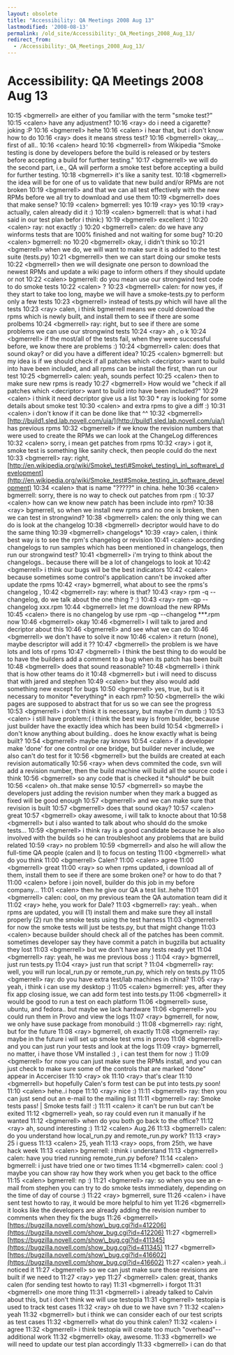 ```yaml
---
layout: obsolete
title: "Accessibility: QA Meetings 2008 Aug 13"
lastmodified: '2008-08-13'
permalink: /old_site/Accessibility:_QA_Meetings_2008_Aug_13/
redirect_from:
  - /Accessibility:_QA_Meetings_2008_Aug_13/
---
```


Accessibility: QA Meetings 2008 Aug 13
======================================

10:15 \<bgmerrell\> are either of you familiar with the term "smoke test?"
 10:15 \<calen\> have any adjustment?
 10:16 \<ray\> do i need a cigarette? joking :P
 10:16 \<bgmerrell\> hehe
 10:16 \<calen\> i hear that, but i don't know how to do
 10:16 \<ray\> does it means stress test?
 10:16 \<bgmerrell\> okay,... first of all..
 10:16 \<calen\> heard
 10:16 \<bgmerrell\> from Wikipedia "Smoke testing is done by developers before the build is released or by testers before accepting a build for further testing."
 10:17 \<bgmerrell\> we will do the second part, i.e., QA will perform a smoke test before accepting a build for further testing.
 10:18 \<bgmerrell\> it's like a sanity test.
 10:18 \<bgmerrell\> the idea will be for one of us to validate that new build and/or RPMs are not broken
 10:19 \<bgmerrell\> and that we can all test effectively with the new RPMs before we all try to download and use them
 10:19 \<bgmerrell\> does that make sense?
 10:19 \<calen\> bgmerrell: yes
 10:19 \<ray\> yes
 10:19 \<ray\> actually, calen already did it :)
 10:19 \<calen\> bgmerrell: that is what i had said in our test plan befor i think:)
 10:19 \<bgmerrell\> excellent :)
 10:20 \<calen\> ray: not exactly :)
 10:20 \<bgmerrell\> calen: do we have any winforms tests that are 100% finished and not waiting for some bug?
 10:20 \<calen\> bgmerrell: no
 10:20 \<bgmerrell\> okay, i didn't think so
 10:21 \<bgmerrell\> when we do, we will want to make sure it is added to the test suite (tests.py)
 10:21 \<bgmerrell\> then we can start doing our smoke tests
 10:22 \<bgmerrell\> then we will designate one person to download the newest RPMs and update a wiki page to inform others if they should update or not
 10:22 \<calen\> bgmerrell: do you mean use our strongwind test code to do smoke tests
 10:22 \<calen\> ?
 10:23 \<bgmerrell\> calen: for now yes, if they start to take too long, maybe we will have a smoke-tests.py to perform only a few tests
 10:23 \<bgmerrell\> instead of tests.py which will have all the tests
 10:23 \<ray\> calen, i think bgmerrell means we could download the rpms which is newly built, and install them to see if there are some prolbems
 10:24 \<bgmerrell\> ray: right, but to see if there are some problems we can use our strongwind tests
 10:24 \<ray\> ah , o k
 10:24 \<bgmerrell\> if the most/all of the tests fail, when they were successful before, we know there are problems :)
 10:24 \<bgmerrell\> calen: does that sound okay? or did you have a different idea?
 10:25 \<calen\> bgmerrell: but my idea is if we should check if all patches which \<decriptor\> want to build into have been included, and all rpms can be install the first, than run our test
 10:25 \<bgmerrell\> calen: yeah, sounds perfect
 10:25 \<calen\> then to make sure new rpms is ready
 10:27 \<bgmerrell\> How would we "check if all patches which \<decriptor\> want to build into have been included?"
 10:29 \<calen\> i think it need decriptor give us a list
 10:30 \* ray is looking for some details about smoke test
 10:30 \<calen\> and extra rpms to give a diff :)
 10:31 \<calen\> i don't know if it can be done like that \^\^
 10:32 \<bgmerrell\> [http://build1.sled.lab.novell.com/uia/](http://build1.sled.lab.novell.com/uia/) has previous rpms
 10:32 \<bgmerrell\> if we know the revision numbers that were used to create the RPMs we can look at the ChangeLog differences
 10:32 \<calen\> sorry, i mean get patches from rpms
 10:32 \<ray\> i got it, smoke test is something like sanity check, then people could do the next
 10:33 \<bgmerrell\> ray: right, [http://en.wikipedia.org/wiki/Smoke\_test\#Smoke\_testing\_in\_software\_development](http://en.wikipedia.org/wiki/Smoke_test#Smoke_testing_in_software_development)
 10:34 \<calen\> that is name "?????" in china. hehe
 10:36 \<calen\> bgmerrell: sorry, there is no way to check out patches from rpm :(
 10:37 \<calen\> how can we know new patch has been include into rpm?
 10:38 \<ray\> bgmerrell, so when we install new rpms and no one is broken, then we can test in strongwind?
 10:38 \<bgmerrell\> calen: the only thing we can do is look at the changelog
 10:38 \<bgmerrell\> decriptor would have to do the same thing
 10:39 \<bgmerrell\> changelogs\*
 10:39 \<ray\> calen, i think best way is to see the rpm's changelog or revision
 10:41 \<calen\> according changelogs to run samples which has been mentioned in changelogs, then run our strongwind test?
 10:41 \<bgmerrell\> i'm trying to think about the changelogs.. because there will be a lot of changelogs to look at
 10:42 \<bgmerrell\> i think our bugs will be the best indicators
 10:42 \<calen\> because sometimes some control's application cann't be invoked after update the rpms
 10:42 \<ray\> bgmerrell, what about to see the rpms's changelog ,
 10:42 \<bgmerrell\> ray: where is that?
 10:43 \<ray\> rpm -q --changelog, do we talk about the one thing ? :)
 10:43 \<ray\> rpm -qp --changelog xxx.rpm
 10:44 \<bgmerrell\> let me download the new RPMs
 10:45 \<calen\> there is no changelog by use rpm -qp --changelog \*\*\*.rpm now
 10:46 \<bgmerrell\> okay
 10:46 \<bgmerrell\> I will talk to jared and decriptor about this
 10:46 \<bgmerrell\> and see what we can do
 10:46 \<bgmerrell\> we don't have to solve it now
 10:46 \<calen\> it return (none), maybe descriptor will add it ??
 10:47 \<bgmerrell\> the problem is we have lots and lots of rpms
 10:47 \<bgmerrell\> I think the best thing to do would be to have the builders add a comment to a bug when its patch has been built
 10:48 \<bgmerrell\> does that sound reasonable?
 10:48 \<bgmerrell\> i think that is how other teams do it
 10:48 \<bgmerrell\> but i will need to discuss that with jared and stephen
 10:49 \<calen\> but they also would add something new except for bugs
 10:50 \<bgmerrell\> yes, true, but is it necessary to monitor \*everything\* in each rpm?
 10:50 \<bgmerrell\> the wiki pages are supposed to abstract that for us so we can see the progress
 10:53 \<bgmerrell\> i don't think it is necessary, but maybe i'm dumb :)
 10:53 \<calen\> i still have problem:( i think the best way is from builder, because just builder have the exactly idea which has been build
 10:54 \<bgmerrell\> i don't know anything about building.. does he know exactly what is being built?
 10:54 \<bgmerrell\> maybe ray knows
 10:54 \<calen\> if a developer make 'done' for one control or one bridge, but builder never include, we also can't do test for it
 10:56 \<bgmerrell\> but the builds are created at each revision automatically
 10:56 \<ray\> when devs commited the code, svn will add a revision number, then the build machine will build all the source code i think
 10:56 \<bgmerrell\> so any code that is checked it \*should\* be built
 10:56 \<calen\> oh..that make sense
 10:57 \<bgmerrell\> so maybe the developers just adding the revision number when they mark a bugged as fixed will be good enough
 10:57 \<bgmerrell\> and we can make sure that revision is built
 10:57 \<bgmerrell\> does that sound okay?
 10:57 \<calen\> great
 10:57 \<bgmerrell\> okay awesome, i will talk to knocte about that
 10:58 \<bgmerrell\> but i also wanted to talk about who should do the smoke tests...
 10:59 \<bgmerrell\> i think ray is a good candidate because he is also involved with the builds so he can troubleshoot any problems that are build related
 10:59 \<ray\> no problem
 10:59 \<bgmerrell\> and also he will allow the full-time QA people (calen and I) to focus on testing
 11:00 \<bgmerrell\> what do you think
 11:00 \<bgmerrell\> Calen?
 11:00 \<calen\> agree
 11:00 \<bgmerrell\> great
 11:00 \<ray\> so when rpms updated, i download all of them, install them to see if there are some broken one? or how to do that ?
 11:00 \<calen\> before i join novell, builder do this job in my before company...
 11:01 \<calen\> then he give our QA a test list..hehe
 11:01 \<bgmerrell\> calen: cool, on my previous team the QA automation team did it
 11:02 \<ray\> hehe, you work for Dale?
 11:03 \<bgmerrell\> ray: yeah.. when rpms are updated, you will (1) install them and make sure they all install properly (2) run the smoke tests using the test harness
 11:03 \<bgmerrell\> for now the smoke tests will just be tests.py, but that might change
 11:03 \<calen\> because builder should check all of the patches has been commit. sometimes developer say they have commit a patch in bugzilla but actuality they lost
 11:03 \<bgmerrell\> but we don't have any tests ready yet
 11:04 \<bgmerrell\> ray: yeah, he was me previous boss :)
 11:04 \<ray\> bgmerrell, just run tests.py
 11:04 \<ray\> just run that script ?
 11:04 \<bgmerrell\> ray: well, you will run local\_run.py or remote\_run.py, which rely on tests.py
 11:05 \<bgmerrell\> ray: do you have extra test/lab machines in china?
 11:05 \<ray\> yeah, i think i can use my desktop :)
 11:05 \<calen\> bgmerrell: yes, after they fix app closing issue, we can add form test into tests.py
 11:06 \<bgmerrell\> it would be good to run a test on each platform
 11:06 \<bgmerrell\> suse, ubuntu, and fedora.. but maybe we lack hardware
 11:06 \<bgmerrell\> you could run them in Provo and view the logs
 11:07 \<ray\> bgmerrell, for now, we only have suse package from monobuild :)
 11:08 \<bgmerrell\> ray: right, but for the future
 11:08 \<ray\> bgmerrell, oh exactly
 11:08 \<bgmerrell\> ray: maybe in the future i will set up smoke test vms in provo
 11:08 \<bgmerrell\> and you can just run your tests and look at the logs
 11:09 \<ray\> bgmerrell, no matter, i have those VM installed :) , i can test them for now :)
 11:09 \<bgmerrell\> for now you can just make sure the RPMs install, and you can just check to make sure some of the controls that are marked "done" appear in Accerciser
 11:10 \<ray\> ok
 11:10 \<ray\> that's clear
 11:10 \<bgmerrell\> but hopefully Calen's form test can be put into tests.py soon!
 11:10 \<calen\> hehe..i hope
 11:10 \<ray\> nice :)
 11:11 \<bgmerrell\> ray: then you can just send out an e-mail to the mailing list
 11:11 \<bgmerrell\> ray: Smoke tests pass! | Smoke tests fail! :)
 11:11 \<calen\> it can't be run but can't be exited
 11:12 \<bgmerrell\> yeah, so ray could even run it manually if he wanted
 11:12 \<bgmerrell\> when do you both go back to the office?
 11:12 \<ray\> ah, sound interesting :)
 11:12 \<calen\> Aug.26
 11:13 \<bgmerrell\> calen: do you understand how local\_run.py and remote\_run.py work?
 11:13 \<ray\> 25 i guess
 11:13 \<calen\> 25, yeah
 11:13 \<ray\> oops, from 25th, we have hack week
 11:13 \<calen\> bgmerrell: i think i understand
 11:13 \<bgmerrell\> calen: have you tried running remote\_run.py before?
 11:14 \<calen\> bgmerrell: i just have tried one or two times
 11:14 \<bgmerrell\> calen: cool :) maybe you can show ray how they work when you get back to the office
 11:15 \<calen\> bgmerrell: np :)
 11:21 \<bgmerrell\> ray: so when you see an e-mail from stephen you can try to do smoke tests immediately, depending on the time of day of course :)
 11:22 \<ray\> bgmerrell, sure
 11:26 \<calen\> i have sent test howto to ray, it would be more helpful to him yet
 11:26 \<bgmerrell\> it looks like the developers are already adding the revision number to comments when they fix the bugs
 11:26 \<bgmerrell\> [https://bugzilla.novell.com/show\_bug.cgi?id=412206](https://bugzilla.novell.com/show_bug.cgi?id=412206)
 11:27 \<bgmerrell\> [https://bugzilla.novell.com/show\_bug.cgi?id=411345](https://bugzilla.novell.com/show_bug.cgi?id=411345)
 11:27 \<bgmerrell\> [https://bugzilla.novell.com/show\_bug.cgi?id=416602](https://bugzilla.novell.com/show_bug.cgi?id=416602)
 11:27 \<calen\> yeah..i noticed it
 11:27 \<bgmerrell\> so we can just make sure those revisions are built if we need to
 11:27 \<ray\> yep
 11:27 \<bgmerrell\> calen: great, thanks calen (for sending test howto to ray)
 11:31 \<bgmerrell\> i forgot
 11:31 \<bgmerrell\> one more thing
 11:31 \<bgmerrell\> i already talked to Calvin about this, but i don't think we will use testopia
 11:31 \<bgmerrell\> testopia is used to track test cases
 11:32 \<ray\> oh due to we have svn ?
 11:32 \<calen\> yeah
 11:32 \<bgmerrell\> but i think we can consider each of our test scripts as test cases
 11:32 \<bgmerrell\> what do you think calen?
 11:32 \<calen\> i agree
 11:32 \<bgmerrell\> i think testopia will create too much "overhead"--additional work
 11:32 \<bgmerrell\> okay, awesome.
 11:33 \<bgmerrell\> we will need to update our test plan accordingly
 11:33 \<bgmerrell\> i can do that

